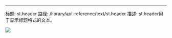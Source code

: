 ---
标题: st.header
路径: /library/api-reference/text/st.header
描述: st.header用于显示标题格式的文本。

<Autofunction function="streamlit.header" />

<Image src="/images/api/st.header.png" clean />
